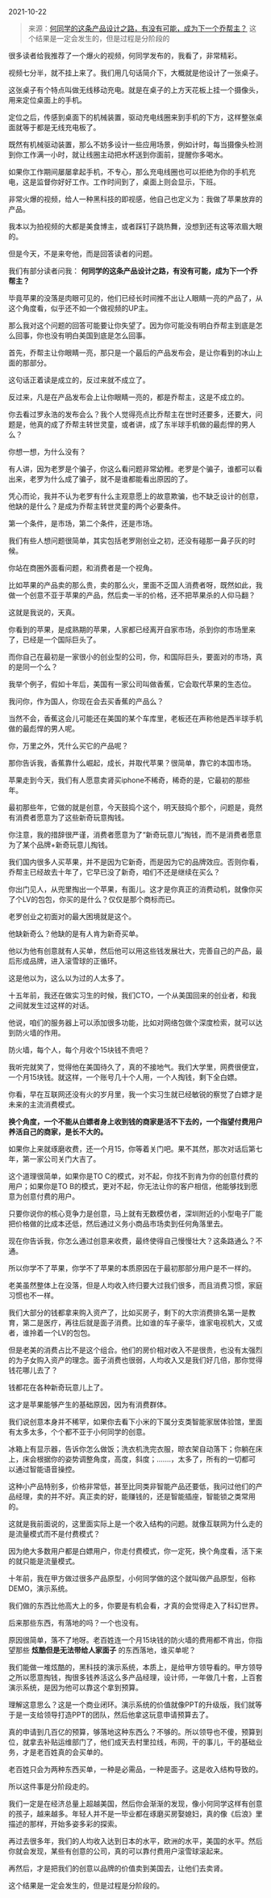 2021-10-22

> 来源：[何同学的这条产品设计之路，有没有可能，成为下一个乔帮主？](http://mp.weixin.qq.com/s?__biz=MzU0MjYwNDU2Mw==&mid=2247501773&idx=1&sn=b2da1dd9b0a9d5647edc82f0ea09ee26&chksm=fb1aabb1cc6d22a7cb2929096c13465ee1ed6a14e41489a19d23bbc2af414092fb46167446a3&scene=27#wechat_redirect)
> 这个结果是一定会发生的，但是过程是分阶段的

很多读者给我推荐了一个爆火的视频，何同学发布的，我看了，非常精彩。  

  

视频七分半，就不挂上来了。我们用几句话简介下，大概就是他设计了一张桌子。

  

这张桌子有个特点叫做无线移动充电。就是在桌子的上方天花板上挂一个摄像头，用来定位桌面上的手机。  

  

定位之后，传感到桌面下的机械装置，驱动充电线圈来到手机的下方，这样整张桌面就等于都是无线充电板了。

  

既然有机械驱动装置，那么不妨多设计一些应用场景，例如计时，每当摄像头检测到你工作满一小时，就让线圈主动把水杯送到你面前，提醒你多喝水。  

  

如果你工作期间屡屡拿起手机，不专心，那么充电线圈也可以拒绝为你的手机充电，这是监督你好好工作。工作时间到了，桌面上则会显示，下班。  

  

非常火爆的视频，给人一种黑科技的即视感，他自己也定义为：我做了苹果放弃的产品。  

  

我本以为拍视频的大都是美食博主，或者踩钉子跳热舞，没想到还有这等浓眉大眼的。

  

但是今天，不是来夸他，而是回答读者的问题。  

  

我们有部分读者问我： **何同学的这条产品设计之路，有没有可能，成为下一个乔帮主？**  

  

毕竟苹果的没落是肉眼可见的，他们已经长时间推不出让人眼睛一亮的产品了，从这个角度看，似乎还不如一个做视频的UP主。

  

那么我对这个问题的回答可能要让你失望了。因为你可能没有明白乔帮主到底是怎么回事，你也没有明白美国到底是怎么回事。  

  

首先，乔帮主让你眼睛一亮，那只是一个最后的产品发布会，是让你看到的冰山上面的那部分。  

  

这句话正着读是成立的，反过来就不成立了。

  

反过来，凡是在产品发布会上让你眼睛一亮的，都是乔帮主，这是不成立的。

  

你去看过罗永浩的发布会么？我个人觉得亮点比乔帮主在世时还要多，还要大，问题是，他真的成了乔帮主转世灵童，或者讲，成了东半球手机做的最彪悍的男人么？  

  

你想一想，为什么没有？  

  

有人讲，因为老罗是个骗子，你这么看问题非常幼稚。老罗是个骗子，谁都可以看出来，老罗为什么成了骗子，就不是谁都能看出原因的了。

  

凭心而论，我并不认为老罗有什么主观意愿上的故意欺骗，也不缺乏设计的创意，他缺的是什么？是成为乔帮主转世灵童的两个必要条件。  

  

第一个条件，是市场，第二个条件，还是市场。  

  

我们有些人想问题很简单，其实包括老罗刚创业之初，还没有碰那一鼻子灰的时候。  

  

你站在商圈外面看问题，和消费者是一个视角。  

  

比如苹果的产品卖的那么贵，卖的那么火，里面不乏国人消费者呀，既然如此，我做一个创意不亚于苹果的产品，然后卖一半的价格，还不把苹果杀的人仰马翻？  

  

这就是我说的，天真。  

  

你看到的苹果，是成熟期的苹果，人家都已经离开自家市场，杀到你的市场里来了，已经是一个国际巨头了。  

  

而你自己在最初是一家很小的创业型的公司，你，和国际巨头，要面对的市场，真的是同一个么？

  

我举个例子，假如十年后，美国有一家公司叫做香蕉，它会取代苹果的生态位。

  

我问你，作为国人，你现在会去买香蕉的产品么？

  

当然不会，香蕉这会儿可能还在美国的某个车库里，老板还在声称他是西半球手机做的最彪悍的男人呢。  

  

你，万里之外，凭什么买它的产品呢？

  

那你告诉我，香蕉靠什么崛起，成长，并取代苹果？很简单，靠它的本国市场。

  

苹果走到今天，我们有人愿意卖肾买iphone不稀奇，稀奇的是，它最初的那些年。  

  

最初那些年，它做的就是创意，今天鼓捣个这个，明天鼓捣个那个，问题是，竟然有消费者愿意为了这些新奇玩意掏钱。

  

你注意，我的措辞很严谨，消费者愿意为了“新奇玩意儿”掏钱，而不是消费者愿意为了某个品牌+新奇玩意儿掏钱。  

  

我们国内很多人买苹果，并不是因为它新奇，而是因为它的品牌效应。否则你看，乔帮主已经故去十年了，它早已没了新奇，咱们不还是继续在买么？  

  

你出门见人，从兜里掏出一个苹果，有面儿。这才是你真正的消费动机，就像你买了个LV的包包，你买的是什么？仅仅是那个商标而已。

  

老罗创业之初面对的最大困境就是这个。  

  

他缺新奇么？他缺的是有人肯为新奇买单。  

  

他以为他有创意就有人买单，然后他可以用这些钱发展壮大，完善自己的产品，最后形成品牌，进入滚雪球的正循环。

  

这是他以为，这么以为过的人太多了。

  

十五年前，我还在做实习生的时候，我们CTO，一个从美国回来的创业者，和我之间就发生过这样的对话。  

  

他说，咱们的服务器上可以添加很多功能，比如对网络包做个深度检索，就可以达到防火墙的作用。

  

防火墙，每个人，每个月收个15块钱不贵吧？

  

我听完就笑了，觉得他在美国待久了，真的不接地气。我们大学里，网费很便宜，一个月15块钱。就这样，一个账号几十个人用，一个人掏钱，剩下全白嫖。  

  

你看，早在互联网还没有火的岁月里，我一个实习生就已经敏锐的察觉了白嫖才是未来的主流消费模式。  

  

 **换个角度，一个不能从白嫖者身上收到钱的商家是活不下去的，一个指望付费用户养活自己的商家，是长不大的。**

  

如果你上来就琢磨收费，还一个月15，你等着关门吧。果不其然，那次对话后第七年，第一家公司关门大吉了。  

  

这个道理很简单，如果你是TO C的模式，对不起，你找不到肯为你的创意付费的用户；如果你是TO
B的模式，更对不起，你无法让你的客户相信，他能够找到愿意为创意付费的用户。  

  

只要你说你的核心竞争力是创意，马上就有无数模仿者，深圳附近的小型电子厂能把价格做的比成本还低，然后通过义务小商品市场卖到任何角落里去。  

  

现在你告诉我，你怎么通过创意来收费，最终使得自己慢慢壮大？这条路通么？不通。  

  

所以你学不了苹果，你学不了苹果的本质原因在于最初那部分用户是不一样的。  

  

老美虽然整体上在没落，但是人均收入终归要大过我们很多，而且消费习惯，家庭习惯也不一样。  

  

我们大部分的钱都拿来购入资产了，比如买房子，剩下的大宗消费排名第一是教育，第二是医疗，再往后就是面子消费。比如谁的车子豪华，谁家电视机大，又或者，谁拎着一个LV的包包。

  

但是老美的消费占比不是这个组合。他们的房价相对收入不是很贵，也没有太强烈的为子女购入资产的理念。面子消费也很弱，人均收入又是我们好几倍，那你觉得钱花哪儿去了？

  

钱都花在各种新奇玩意儿上了。

  

这才是苹果能够产生的基础原因，因为有消费群体。  

  

我们说创意本身并不稀罕，如果你去看下小米的下属分支类智能家居体验馆，里面有太多太多，个个都不亚于小何同学的创意。  

  

冰箱上有显示器，告诉你怎么做饭；洗衣机洗完衣服，晾衣架自动落下；你躺在床上，床会根据你的姿势调整角度，高度，斜度；.......，太多了，所有的一切都可以通过智能语音操控。  

  

这种小产品特别多，价格非常低，甚至比同类非智能产品还要低，我问过他们的产品经理，卖的并不好。真正卖的好，能赚钱的，还是智能插座，智能锁之类常用的。

  

这就是我前面说的，这里面实际上是一个收入结构的问题。就像互联网为什么走的是流量模式而不是付费模式？  

  

因为绝大多数用户都是白嫖用户，你走付费模式，你一定死，换个角度看，活下来的就只能是流量模式。

  

十年前，我在甲方做过很多产品原型，小何同学做的这个就叫做产品原型，俗称DEMO，演示系统。  

  

我们做的东西比他高大上的多，你要是有机会看，才真的会觉得走入了科幻世界。  

  

后来那些东西，有落地的吗？一个也没有。  

  

原因很简单，落不了地呀。老百姓连一个月15块钱的防火墙的费用都不肯出，你指望那些 **炫酷但是无法带给人家面子** 的东西落地，谁买单呢？  

  

我们能做一堆炫酷的，黑科技的演示系统，本质上，是给甲方领导看的。甲方领导之所以愿意掏钱，掏很多钱养活这么多产品经理，设计师，一年做几十套，上百套演示系统，是因为他可以靠这个拿到预算。

  

理解这意思么？这是一个商业闭环。演示系统的价值就像PPT的升级版，我们就等于是一支给领导打造PPT的团队，然后他拿这玩意申请预算去了。

  

真的申请到几百亿的预算，够落地这种东西么？不够的。所以领导也不傻，预算到位，就拿去补贴运维部门了，他们成天去村里拉线，布网，干的事儿，干的基础业务，才是老百姓真的会买单的。

  

老百姓只会为两种东西买单，一种是必需品，一种是面子。这是收入结构导致的。  

  

所以这件事是分阶段走的。

  

我们一定是在经济总量上超越美国，然后你会渐渐的发现，像小何同学这样有创意的孩子，越来越多。年轻人并不是一毕业都在琢磨买房娶媳妇，真的像《后浪》里描述的那样，开始多姿多彩的探索。

  

再过去很多年，我们的人均收入达到日本的水平，欧洲的水平，美国的水平。然后你就会发现，某些有创意的公司，真的可以靠付费用户滚雪球滚起来。

  

再然后，才是把我们的创意以品牌的价值卖到美国去，让他们去卖肾。  

  

这个结果是一定会发生的，但是过程是分阶段的。

